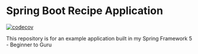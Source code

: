 # Spring Boot Recipe Application

[![codecov](https://codecov.io/gh/enok/spring5-recipe-app/branch/master/graph/badge.svg)](https://codecov.io/gh/enok/spring5-recipe-app)

This repository is for an example application built in my Spring Framework 5 - Beginner to Guru
